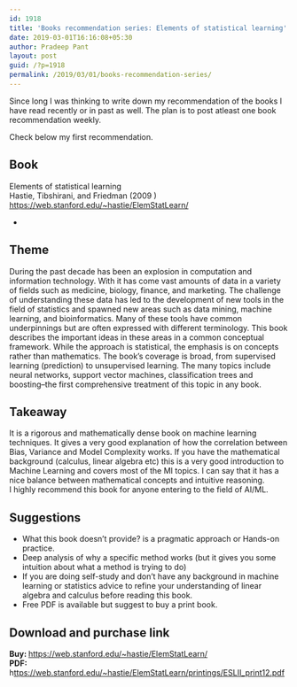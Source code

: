 ```yaml
---
id: 1918
title: 'Books recommendation series: Elements of statistical learning'
date: 2019-03-01T16:16:08+05:30
author: Pradeep Pant
layout: post
guid: /?p=1918
permalink: /2019/03/01/books-recommendation-series/
---
```

Since long I was thinking to write down my recommendation of the books I have read recently or in <g class="gr_ gr\_38 gr-alert gr\_gramm gr\_inline\_cards gr\_run\_anim Grammar only-ins replaceWithoutSep" id="38" data-gr-id="38">past</g> as well. The plan is to post <g class="gr_ gr\_5 gr-alert gr\_spell gr\_inline\_cards gr\_run\_anim ContextualSpelling ins-del multiReplace" id="5" data-gr-id="5"><g class="gr_ gr\_17 gr-alert gr\_spell gr\_inline\_cards gr\_disable\_anim_appear ContextualSpelling ins-del multiReplace" id="17" data-gr-id="17">atleast</g></g> one book recommendation weekly.  


Check below my first recommendation. 

## Book 

Elements of statistical learning  
Hastie, Tibshirani, and Friedman (2009 )  
 <https://web.stanford.edu/~hastie/ElemStatLearn/> 

<ul class="wp-block-gallery columns-1 is-cropped">
  <li class="blocks-gallery-item">
    <figure><img src="/wp-content/uploads/2019/03/ESLR_book_front_page.png" alt="" data-id="1942" data-link="/eslr_book_front_page/" class="wp-image-1942" srcset="/wp-content/uploads/2019/03/ESLR_book_front_page.png 631w, /wp-content/uploads/2019/03/ESLR_book_front_page-264x300.png 264w" sizes="(max-width: 631px) 100vw, 631px" /></figure>
  </li>
</ul>

## Theme

During the past decade has been an explosion in computation and information technology. With it has come vast amounts of data in a variety of fields such as medicine, biology, finance, and marketing. The challenge of understanding these data has led to the development of new tools in the field of statistics and spawned new areas such as data mining, machine learning, and bioinformatics. Many of these tools have common underpinnings but are often expressed with different terminology. This book describes the important ideas in these areas in a common conceptual framework. While the approach is statistical, the emphasis is on concepts rather than mathematics. The book&#8217;s coverage is broad, from supervised learning (prediction) to unsupervised learning. The many topics include neural networks, support vector machines, classification trees and boosting&#8211;the first comprehensive treatment of this topic in any book.&nbsp; 

## Takeaway

It is a rigorous and mathematically dense book on machine learning techniques. It gives a very good explanation of how the correlation between Bias, Variance and Model Complexity works. If you have the mathematical background (calculus, linear algebra etc) this is a very good introduction to Machine Learning and covers most of the MI topics. I can say that it has a nice balance between mathematical concepts and intuitive reasoning.  
I highly recommend this book for anyone entering <g class="gr_ gr\_11 gr-alert gr\_gramm gr\_inline\_cards gr\_run\_anim Grammar replaceWithoutSep" id="11" data-gr-id="11">to</g> the field of AI/ML. 

## Suggestions

  * What this book doesn&#8217;t provide? is a pragmatic approach or Hands-on practice.
  * Deep analysis of why a specific method works (but it gives you some intuition about what a method is trying to do)
  * If you are doing self-study and don&#8217;t have any background in machine learning or statistics advice to refine your understanding of linear algebra and calculus before reading this book. 
  * Free PDF is available but suggest to buy a print book. 

## Download and purchase link

<p class="has-text-color has-background has-small-font-size has-vivid-cyan-blue-color has-very-light-gray-background-color">
  <g class="gr_ gr_25 gr-alert gr_spell gr_inline_cards gr_run_anim ContextualSpelling ins-del" id="25" data-gr-id="25"><strong>Buy</strong></g><strong>: </strong><a href="https://web.stanford.edu/~hastie/ElemStatLearn/">https://web.stanford.edu/~hastie/ElemStatLearn/</a><br /><strong>PDF: </strong>h<a href="https://web.stanford.edu/~hastie/ElemStatLearn/printings/ESLII_print12.pdf">ttps://web.stanford.edu/~hastie/ElemStatLearn/printings/ESLII_print12.pdf</a>
</p>